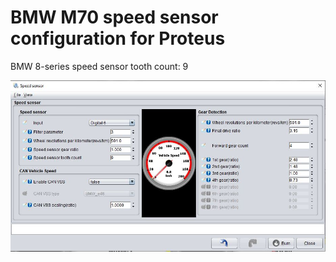 # BMW M70 speed sensor configuration for Proteus #

BMW 8-series speed sensor tooth count: 9

![alt text](./pictures/speed_sensor.jpg "Speed sensor configuration")